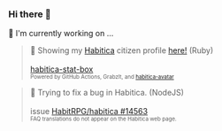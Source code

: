 
### Hi there 👋

<!--
**umbrella-h/umbrella-h** is a ✨ _special_ ✨ repository because its `README.md` (this file) appears on your GitHub profile.

Here are some ideas to get you started:

- 🔭 I’m currently working on ...
- 🌱 I’m currently learning ...
- 👯 I’m looking to collaborate on ...
- 🤔 I’m looking for help with ...
- 💬 Ask me about ...
- 📫 How to reach me: ...
- 😄 Pronouns: ...
- ⚡ Fun fact: ...
-->

🔭  I'm currently working on ...
   > 🥷 Showing my [Habitica](https://github.com/HabitRPG/habitica) citizen profile [here!](https://gist.github.com/umbrella-h/2affbec51aec6050a462cee0b2293e46) (Ruby)\
     \
     [habitica-stat-box](https://github.com/umbrella-h/habitica-stat-box)\
     <sup><sub>Powered by GitHub Actions, GrabzIt, and [habitica-avatar](https://github.com/crookedneighbor/habitica-avatar)<sub></sub>
   
   > 🐞 Trying to fix a bug in Habitica. (NodeJS)\
     \
     issue [HabitRPG/habitica #14563](https://github.com/HabitRPG/habitica/issues/14563)\
     <sup><sup>FAQ translations do not appear on the Habitica web page.<sub></sub>
     
